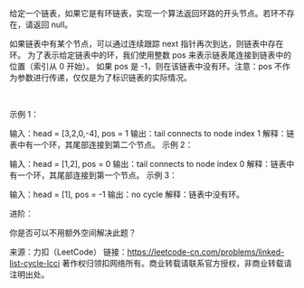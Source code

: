 给定一个链表，如果它是有环链表，实现一个算法返回环路的开头节点。若环不存在，请返回 null。

如果链表中有某个节点，可以通过连续跟踪 next 指针再次到达，则链表中存在环。 为了表示给定链表中的环，我们使用整数 pos 来表示链表尾连接到链表中的位置（索引从 0 开始）。 如果 pos 是 -1，则在该链表中没有环。注意：pos 不作为参数进行传递，仅仅是为了标识链表的实际情况。

 

示例 1：



输入：head = [3,2,0,-4], pos = 1
输出：tail connects to node index 1
解释：链表中有一个环，其尾部连接到第二个节点。
示例 2：



输入：head = [1,2], pos = 0
输出：tail connects to node index 0
解释：链表中有一个环，其尾部连接到第一个节点。
示例 3：



输入：head = [1], pos = -1
输出：no cycle
解释：链表中没有环。
 

进阶：

你是否可以不用额外空间解决此题？

来源：力扣（LeetCode）
链接：https://leetcode-cn.com/problems/linked-list-cycle-lcci
著作权归领扣网络所有。商业转载请联系官方授权，非商业转载请注明出处。